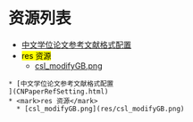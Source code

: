 
# 资源列表
* [中文学位论文参考文献格式配置
](CNPaperRefSetting.html)
* <mark>res 资源</mark>
  * [csl_modifyGB.png](res/csl_modifyGB.png)


```mind:height=300,title=内容概要,color
* [中文学位论文参考文献格式配置
](CNPaperRefSetting.html)
* <mark>res 资源</mark>
  * [csl_modifyGB.png](res/csl_modifyGB.png)
```
